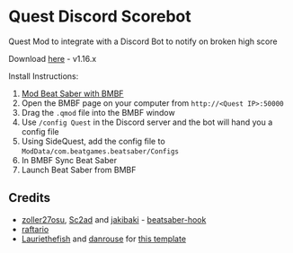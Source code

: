 # Quest Discord Scorebot

Quest Mod to integrate with a Discord Bot to notify on broken high score

Download [here](https://github.com/tvbarnette999/QuestDiscordScorebot/releases/latest) - v1.16.x

Install Instructions:
1. [Mod Beat Saber with BMBF](https://bsmg.wiki/quest-modding.html)
2. Open the BMBF page on your computer from `http://<Quest IP>:50000`
3. Drag the `.qmod` file into the BMBF window
4. Use `/config Quest` in the Discord server and the bot will hand you a config file
5. Using SideQuest, add the config file to `ModData/com.beatgames.beatsaber/Configs`
6. In BMBF Sync Beat Saber
7. Launch Beat Saber from BMBF


## Credits

* [zoller27osu](https://github.com/zoller27osu), [Sc2ad](https://github.com/Sc2ad) and [jakibaki](https://github.com/jakibaki) - [beatsaber-hook](https://github.com/sc2ad/beatsaber-hook)
* [raftario](https://github.com/raftario)
* [Lauriethefish](https://github.com/Lauriethefish) and [danrouse](https://github.com/danrouse) for [this template](https://github.com/Lauriethefish/quest-mod-template)
